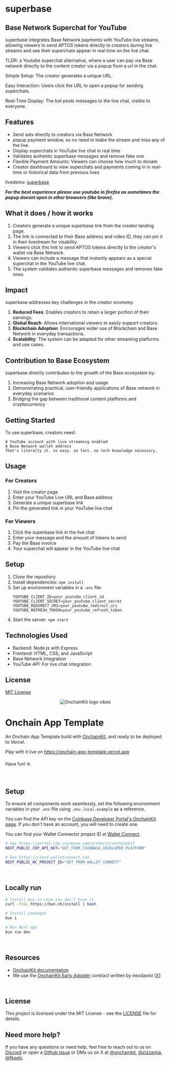 # superbase 
## Base Network Superchat for YouTube

superbase integrates Base Network payments with YouTube live streams, allowing viewers to send APTOS tokens directly to creators during live streams and see their superchats appear in real time on the live chat.

TLDR: a Youtube superchat alternative, where a user can pay via Base network directly to the content creator via a popup from a url in the chat. 

Simple Setup: The creator generates a unique URL.

Easy Interaction: Users click the URL to open a popup for sending superchats.

Real-Time Display: The bot posts messages to the live chat, visible to everyone.

## Features

- Send sats directly to creators via Base Network
- popup payment window, so no need to leabe the stream and miss any of the live.
- Display superchats in YouTube live chat in real time
- Validates authentic superbase messages and remove fake one
- Flexible Payment Amounts: Viewers can choose how much to donate
- Creator dashboard to view superchats and payments coming in in real-time or historical data from previous lives 

livedemo: [superbase](https://superbase.vercel.app) 

***For the best experience please use youtube in firefox as sometimes the popup doesnt open in other browsers (like brave).***

## What it does / how it works

1. Creators generate a unique superbase link from the creator landing page.
2. The link is connected to their Base address and video ID, they can pin it in their livestream for visability.
2. Viewers click this link to send APTOS tokens directly to the creator's wallet via Base Network.
3. Viewers can include a message that instantly appears as a special superchat in the YouTube live chat.
4. The system validates authentic superbase messages and removes fake ones.


## Impact

superbase addresses key challenges in the creator economy:

1. **Reduced Fees**: Enables creators to retain a larger portion of their earnings.
2. **Global Reach**: Allows international viewers to easily support creators.
3. **Blockchain Adoption**: Encourages wider use of Blockchain and Base Network in everyday transactions.
4. **Scalability**: The system can be adapted for other streaming platforms and use cases.

## Contribution to Base Ecosystem

superbase directly contributes to the growth of the Base ecosystem by:

1. Increasing Base Network adoption and usage
2. Demonstrating practical, user-friendly applications of Base network in everyday scenarios
3. Bridging the gap between traditional content platforms and cryptocurrency


## Getting Started

To use superbase, creators need:

    A YouTube account with live streaming enabled
    A Base Network wallet address
    That's literally it. so easy. so fast. no tech knowledge necessary.

## Usage

### For Creators

1. Visit the creator page
2. Enter your YouTube Live URL and Base address
3. Generate a unique superbase link
4. Pin the generated link in your YouTube live chat

### For Viewers

1. Click the superbase link in the live chat
2. Enter your message and the amount of tokens to send
3. Pay the Base invoice
4. Your superchat will appear in the YouTube live chat

## Setup

1. Clone the repository
2. Install dependencies: `npm install`
3. Set up environment variables in a `.env` file:
   ```
   YOUTUBE_CLIENT_ID=your_youtube_client_id
   YOUTUBE_CLIENT_SECRET=your_youtube_client_secret
   YOUTUBE_REDIRECT_URI=your_youtube_redirect_uri
   YOUTUBE_REFRESH_TOKEN=your_youtube_refresh_token
   ```
4. Start the server: `npm start`


## Technologies Used

- Backend: Node.js with Express
- Frontend: HTML, CSS, and JavaScript
- Base Network Integration
- YouTube API: For live chat integration

## License

[MIT License](LICENSE)



<p align="center">
  <picture>
    <source media="(prefers-color-scheme: dark)" srcset="https://raw.githubusercontent.com/coinbase/onchainkit/main/site/docs/public/logo/v0-27.png">
    <img alt="OnchainKit logo vibes" src="https://raw.githubusercontent.com/coinbase/onchainkit/main/site/docs/public/logo/v0-27.png" width="auto">
  </picture>
</p>

# Onchain App Template

An Onchain App Template build with [OnchainKit](https://onchainkit.xyz), and ready to be deployed to Vercel.

Play with it live on https://onchain-app-template.vercel.app

Have fun! ⛵️

<br />

## Setup

To ensure all components work seamlessly, set the following environment variables in your `.env` file using `.env.local.example` as a reference.

You can find the API key on the [Coinbase Developer Portal's OnchainKit page](https://portal.cdp.coinbase.com/products/onchainkit). If you don't have an account, you will need to create one. 

You can find your Wallet Connector project ID at [Wallet Connect](https://cloud.walletconnect.com).

```sh
# See https://portal.cdp.coinbase.com/products/onchainkit
NEXT_PUBLIC_CDP_API_KEY="GET_FROM_COINBASE_DEVELOPER_PLATFORM"

# See https://cloud.walletconnect.com
NEXT_PUBLIC_WC_PROJECT_ID="GET_FROM_WALLET_CONNECT"
```
<br />

## Locally run

```sh
# Install bun in case you don't have it
curl -fsSL https://bun.sh/install | bash

# Install packages
bun i

# Run Next app
bun run dev
```
<br />

## Resources

- [OnchainKit documentation](https://onchainkit.xyz)
- We use the [OnchainKit Early Adopter](https://github.com/neodaoist/onchainkit-early-adopter) contract written by neodaoist [[X]](https://x.com/neodaoist)

<br />

## License

This project is licensed under the MIT License - see the [LICENSE](LICENSE) file for details.

## Need more help?

If you have any questions or need help, feel free to reach out to us on [Discord](https://discord.gg/8gW3h6w5) 
or open a [Github issue](https://github.com/coinbase/onchainkit/issues) or DMs us 
on X at [@onchainkit](https://x.com/onchainkit), [@zizzamia](https://x.com/zizzamia), [@fkpxls](https://x.com/fkpxls).

